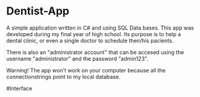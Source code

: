 # Dentist-App

A simple application written in C# and using SQL Data bases.
This app was developed during my final year of high school. Its purpose is to help a dental clinic, or even a single doctor to schedule their/his pacients.

There is also an "administrator account" that can be accesed using the username "administrator" and the password "admin123".

Warning! The app won't work on your computer because all the connectionstrings point to my local database. 

#Interface
